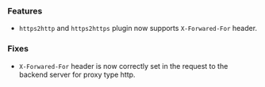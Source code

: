 ### Features

* `https2http` and `https2https` plugin now supports `X-Forwared-For` header.

### Fixes

* `X-Forwared-For` header is now correctly set in the request to the backend server for proxy type http.
